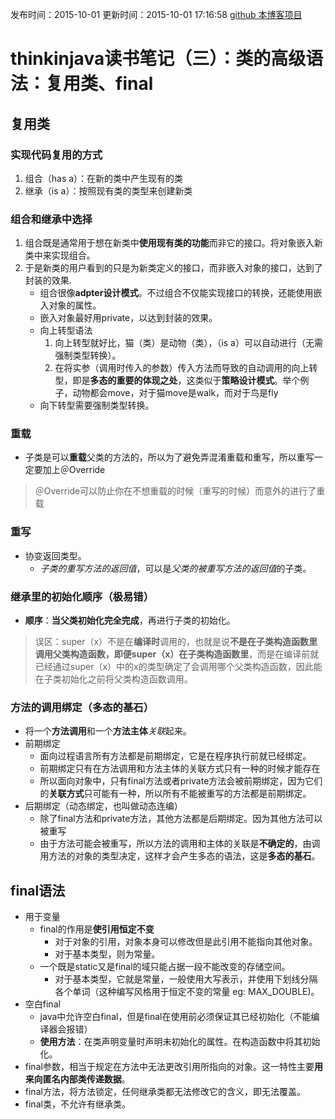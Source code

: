 发布时间：2015-10-01
更新时间：2015-10-01 17:16:58
[github 本博客项目](https://github.com/SimplyY/Blog/)
# thinkinjava读书笔记（三）：类的高级语法：复用类、final
## 复用类
### 实现代码复用的方式
1. 组合（has a）：在新的类中产生现有的类
2. 继承（is a）：按照现有类的类型来创建新类

### 组合和继承中选择
1. 组合既是通常用于想在新类中**使用现有类的功能**而非它的接口。将对象嵌入新类中来实现组合。
2. 于是新类的用户看到的只是为新类定义的接口，而非嵌入对象的接口，达到了封装的效果.
    - 组合很像**adpter设计模式**。不过组合不仅能实现接口的转换，还能使用嵌入对象的属性。
    - 嵌入对象最好用private，以达到封装的效果。
    - 向上转型语法
        1. 向上转型就好比，猫（类）是动物（类），（is a）可以自动进行（无需强制类型转换）。
        2. 在将实参（调用时传入的参数）传入方法而导致的自动调用的向上转型，即是**多态的重要的体现之处**，这类似于**策略设计模式**。举个例子，动物都会move，对于猫move是walk，而对于鸟是fly
    - 向下转型需要强制类型转换。


### 重载
- 子类是可以**重载**父类的方法的，所以为了避免弄混淆重载和重写，所以重写一定要加上＠Override

> ＠Override可以防止你在不想重载的时候（重写的时候）而意外的进行了重载

### 重写
- 协变返回类型。
	- *子类的重写方法的返回值*，可以是*父类的被重写方法的返回值*的子类。


### **继承里的初始化顺序**（极易错）
- **顺序**：**当父类初始化完全完成**，再进行子类的初始化。

> 误区：super（x）不是在**编译时**调用的，也就是说**不是在子类构造函数里调用父类构造函数，即便super（x）在子类构造函数里**，而是在编译前就已经通过super（x）中的x的类型确定了会调用哪个父类构造函数，因此能在子类初始化之前将父类构造函数调用。

### 方法的调用绑定（**多态的基石**）
- 将一个**方法调用**和一个**方法主体***关联*起来。
- 前期绑定
	- 面向过程语言所有方法都是前期绑定，它是在程序执行前就已经绑定。
	- 前期绑定只有在方法调用和方法主体的关联方式只有一种的时候才能存在
	- 所以面向对象中，只有final方法或者private方法会被前期绑定，因为它们的**关联方式**只可能有一种，所以所有不能被重写的方法都是前期绑定。
- 后期绑定（动态绑定，也叫做动态连编）
	- 除了final方法和private方法，其他方法都是后期绑定。因为其他方法可以被重写
	- 由于方法可能会被重写，所以方法的调用和主体的关联是**不确定的**，由调用方法的对象的类型决定，这样才会产生多态的语法，这是**多态的基石**。

## final语法
- 用于变量
	- final的作用是**使引用恒定不变**
		- 对于对象的引用，对象本身可以修改但是此引用不能指向其他对象。
		- 对于基本类型，则为常量。
	- 一个既是static又是final的域只能占据一段不能改变的存储空间。
		- 对于基本类型，它就是常量，一般使用大写表示，并使用下划线分隔各个单词（这种编写风格用于恒定不变的常量 eg: MAX_DOUBLE)。
- 空白final
    - java中允许空白final，但是final在使用前必须保证其已经初始化（不能编译器会报错）
    - **使用方法**：在类声明变量时声明未初始化的属性。在构造函数中将其初始化。
- final参数，相当于规定在方法中无法更改引用所指向的对象。这一特性主要**用来向匿名内部类传递数据**。
- final方法，将方法锁定，任何继承类都无法修改它的含义，即无法覆盖。
- final类，不允许有继承类。
